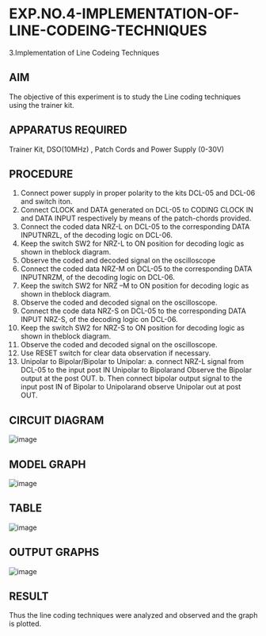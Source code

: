 # EXP.NO.4-IMPLEMENTATION-OF-LINE-CODEING-TECHNIQUES

3.Implementation of Line Codeing Techniques 
  
## AIM    
 The objective of this experiment is to study the Line coding techniques using the trainer kit. 
## APPARATUS REQUIRED
Trainer Kit, DSO(10MHz) , Patch Cords and Power Supply (0-30V)   
## PROCEDURE
1. Connect power supply in proper polarity to the kits DCL-05 and DCL-06 and
switch iton.
2. Connect CLOCK and DATA generated on DCL-05 to CODING CLOCK IN and DATA
INPUT respectively by means of the patch-chords provided.
3. Connect the coded data NRZ-L on DCL-05 to the corresponding DATA
INPUTNRZL, of the decoding logic on DCL-06.
4. Keep the switch SW2 for NRZ-L to ON position for decoding logic as shown in
theblock diagram.
5. Observe the coded and decoded signal on the oscilloscope
6. Connect the coded data NRZ-M on DCL-05 to the corresponding DATA
INPUTNRZM, of the decoding logic on DCL-06.
7. Keep the switch SW2 for NRZ –M to ON position for decoding logic as shown in
theblock diagram.
8. Observe the coded and decoded signal on the oscilloscope.
9. Connect the code data NRZ-S on DCL-05 to the corresponding DATA INPUT
NRZ-S, of the decoding logic on DCL-06.
10. Keep the switch SW2 for NRZ-S to ON position for decoding logic as shown in
theblock diagram.
11. Observe the coded and decoded signal on the oscilloscope.
12. Use RESET switch for clear data observation if necessary.
13. Unipolar to Bipolar/Bipolar to Unipolar:
a. connect NRZ-L signal from DCL-05 to the input post IN Unipolar to Bipolarand
Observe the Bipolar output at the post OUT.
b. Then connect bipolar output signal to the input post IN of Bipolar to
Unipolarand observe Unipolar out at post OUT.

## CIRCUIT DIAGRAM
![image](https://github.com/user-attachments/assets/7d2a1aae-d945-42b5-a03e-73565ce247e4)

## MODEL GRAPH
![image](https://github.com/user-attachments/assets/021f4cb1-b44e-45ee-91c1-d13e303e1a13)

## TABLE
![image](https://github.com/user-attachments/assets/87683d5f-9537-4a52-b4ee-93706f841891)

## OUTPUT GRAPHS
![image](https://github.com/user-attachments/assets/0edf3914-0e62-4ae9-81d8-430ef644b12d)

## RESULT 
Thus the line coding techniques were analyzed and observed and the graph is
plotted.

